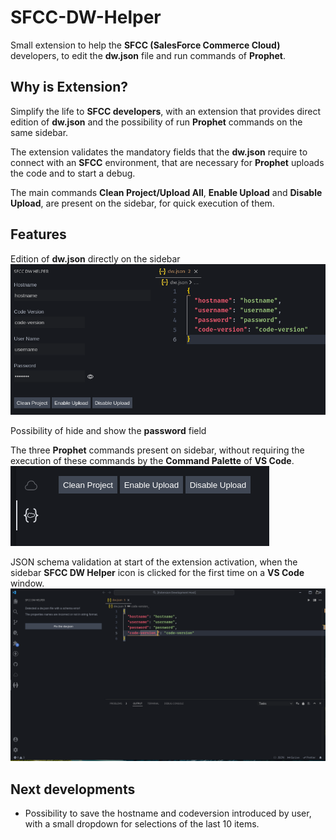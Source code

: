 # SFCC-DW-Helper
Small extension to help the **SFCC (SalesForce Commerce Cloud)** developers, to edit the **dw.json** file and run commands of **Prophet**.

## Why is Extension?
Simplify the life to **SFCC developers**, with an extension that provides direct edition of **dw.json** and the possibility of run **Prophet** commands on the same sidebar.

The extension validates the mandatory fields that the **dw.json** require to connect with an **SFCC** environment, that are necessary for **Prophet** uploads the code and to start a debug. 


The main commands **Clean Project/Upload All**, **Enable Upload** and **Disable Upload**, are present on the sidebar, for quick execution of them.

## Features
Edition of **dw.json** directly on the sidebar
![](/media/edit_json.png)


Possibility of hide and show the **password** field


The three **Prophet** commands present on sidebar, without requiring the execution of these commands by the **Command Palette** of **VS Code**. 
![](/media/prophet_commands.png)


JSON schema validation at start of the extension activation, when the sidebar **SFCC DW Helper** icon is clicked for the first time on a **VS Code** window.
![](/media/schema_validation.png)


## Next developments
* Possibility to save the hostname and  codeversion introduced by user, with a small dropdown for selections of the last 10 items. 